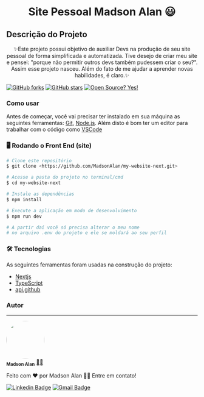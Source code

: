 <h1 align="center">Site Pessoal Madson Alan 😃</h1>

## Descrição do Projeto
<p align="center">✨Este projeto possui objetivo de auxiliar Devs na produção de seu site pessoal de forma simplificada e automatizada. Tive desejo de criar meu site e pensei: "porque não permitir outros devs também pudessem criar o seu?". Assim esse projeto nasceu.
    Além do fato de me ajudar a aprender novas habilidades, é claro.✨</p>

[![GitHub forks](https://img.shields.io/github/forks/MadsonAlan/my-website-next.svg?style=social&label=Fork&maxAge=2592000)](https://GitHub.com/MadsonAlan/my-website-next/network/)   [![GitHub stars](https://img.shields.io/github/stars/MadsonAlan/my-website-next.svg?style=social&label=Star&maxAge=2592000)](https://GitHub.com/MadsonAlan/my-website-next/stargazers/)   [![Open Source? Yes!](https://badgen.net/badge/Open%20Source%20%3F/Yes%21/blue?icon=github)](https://github.com/MadsonAlan/my-website-next/)


<!-- <p align="center">
 <a href="#comousar">Como usar</a> • 
 <a href="#tecnologias">Tecnologias</a> • 
 <a href="#autor">Autor</a>
</p> -->

### Como usar

Antes de começar, você vai precisar ter instalado em sua máquina as seguintes ferramentas:
[Git](https://git-scm.com), [Node.js](https://nodejs.org/en/). 
Além disto é bom ter um editor para trabalhar com o código como [VSCode](https://code.visualstudio.com/)

### 🖥️ Rodando o Front End (site)

```bash
# Clone este repositório
$ git clone <https://github.com/MadsonAlan/my-website-next.git>

# Acesse a pasta do projeto no terminal/cmd
$ cd my-website-next

# Instale as dependências
$ npm install

# Execute a aplicação em modo de desenvolvimento
$ npm run dev

# A partir daí você só precisa alterar o meu nome 
# no arquivo .env do projeto e ele se moldará ao seu perfil
```

### 🛠 Tecnologias

As seguintes ferramentas foram usadas na construção do projeto:

- [Nextjs](https://nextjs.org/)
- [TypeScript](https://www.typescriptlang.org/)
- [api.github](https://docs.github.com/pt/rest/guides/getting-started-with-the-rest-api)

### Autor
---

<a href="https://madson-alan.vercel.app/">
 <img style="border-radius: 50%;" src="https://avatars.githubusercontent.com/u/45024414?v=4" width="100px;" alt=""/>
 <br />
 <sub><b>Madson Alan</b></sub></a> <a href="https://madson-alan.vercel.app/" title="Madson Alan">👨‍💻</a>


Feito com ❤️ por Madson Alan 👋🏽 Entre em contato!

[![Linkedin Badge](https://img.shields.io/badge/-Madson-blue?style=flat-square&logo=Linkedin&logoColor=white&link=https://www.linkedin.com/in/madson-alan-vitorino-sousa-550040158/)](https://www.linkedin.com/in/madson-alan-vitorino-sousa-550040158/) 
[![Gmail Badge](https://img.shields.io/badge/-contato.madsonalan@gmail.com-c14438?style=flat-square&logo=Gmail&logoColor=white&link=mailto:contato.madsonalan@gmail.com)](mailto:contato.madsonalan@gmail.com)

